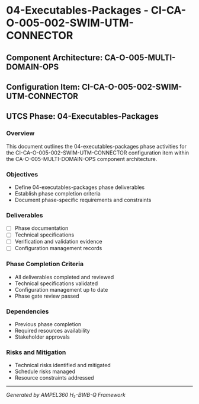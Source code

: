 # 04-Executables-Packages - CI-CA-O-005-002-SWIM-UTM-CONNECTOR

## Component Architecture: CA-O-005-MULTI-DOMAIN-OPS
## Configuration Item: CI-CA-O-005-002-SWIM-UTM-CONNECTOR
## UTCS Phase: 04-Executables-Packages

### Overview
This document outlines the 04-executables-packages phase activities for the CI-CA-O-005-002-SWIM-UTM-CONNECTOR configuration item within the CA-O-005-MULTI-DOMAIN-OPS component architecture.

### Objectives
- Define 04-executables-packages phase deliverables
- Establish phase completion criteria
- Document phase-specific requirements and constraints

### Deliverables
- [ ] Phase documentation
- [ ] Technical specifications
- [ ] Verification and validation evidence
- [ ] Configuration management records

### Phase Completion Criteria
- All deliverables completed and reviewed
- Technical specifications validated
- Configuration management up to date
- Phase gate review passed

### Dependencies
- Previous phase completion
- Required resources availability
- Stakeholder approvals

### Risks and Mitigation
- Technical risks identified and mitigated
- Schedule risks managed
- Resource constraints addressed

---
*Generated by AMPEL360 H₂-BWB-Q Framework*
